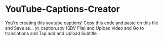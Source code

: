 # YouTube-Captions-Creator
You're creating this youtube captions! Copy this code and paste on this file and Save as... yt_caption.sbv (SBV File) and Upload video and Go to translations and Tap add and Upload Subtitle

